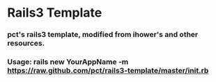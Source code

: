 # Rails3 Template

### pct's rails3 template, modified from ihower's and other resources.

### Usage: rails new YourAppName -m https://raw.github.com/pct/rails3-template/master/init.rb

